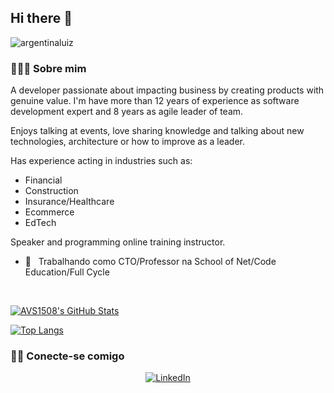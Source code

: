 <h2> Hi there 👋</h2>

<p align="left"> <img src="https://komarev.com/ghpvc/?username=argentinaluiz" alt="argentinaluiz" /> </p>

<h3> 👨🏻‍💻 Sobre mim </h3>

A developer passionate about impacting business by creating products with genuine value. I'm have more than 12 years of experience as software development expert and 8 years as agile leader of team.

Enjoys talking at events, love sharing knowledge and talking about new technologies, architecture or how to improve as a leader.

Has experience acting in industries such as:
- Financial
- Construction
- Insurance/Healthcare
- Ecommerce
- EdTech

Speaker and programming online training instructor.

- 💼 &nbsp; Trabalhando como CTO/Professor na School of Net/Code Education/Full Cycle

<br/>

[![AVS1508's GitHub Stats](https://github-readme-stats.vercel.app/api?username=leonanluppi&show_icons=true&count_private=true)](https://github.com/argentinaluiz)

[![Top Langs](https://github-readme-stats.vercel.app/api/top-langs/?username=leonanluppi&layout=compact&langs_count=10&count_private=true&include_all_commits=true&show_icons=true&theme=radical)](https://github.com/anuraghazra/github-readme-stats)

<h3> 🤝🏻 Conecte-se comigo </h3>

<p align="center">
<a href="https://www.linkedin.com/in/leonanluppi/"><img alt="LinkedIn" src="https://img.shields.io/badge/LinkedIn-leonanluppi-blue?style=flat-square&logo=linkedin"></a>
</p>
